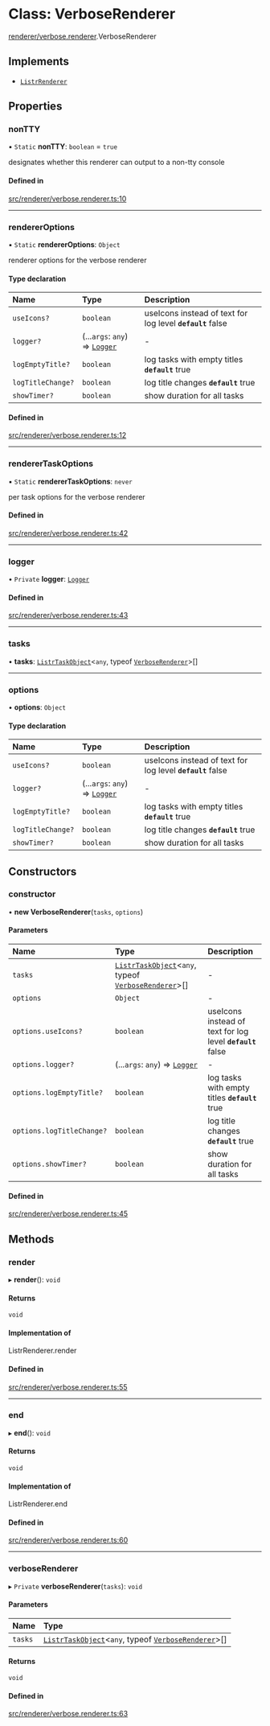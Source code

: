 # Class: VerboseRenderer

[renderer/verbose.renderer](../modules/renderer_verbose_renderer.md).VerboseRenderer

## Implements

- [`ListrRenderer`](index.ListrRenderer.md)

## Properties

### nonTTY

▪ `Static` **nonTTY**: `boolean` = `true`

designates whether this renderer can output to a non-tty console

#### Defined in

[src/renderer/verbose.renderer.ts:10](https://github.com/cenk1cenk2/listr2/blob/70fdfc5/src/renderer/verbose.renderer.ts#L10)

___

### rendererOptions

▪ `Static` **rendererOptions**: `Object`

renderer options for the verbose renderer

#### Type declaration

| Name | Type | Description |
| :------ | :------ | :------ |
| `useIcons?` | `boolean` | useIcons instead of text for log level  **`default`** false |
| `logger?` | (...`args`: `any`) => [`Logger`](index.Logger.md) | - |
| `logEmptyTitle?` | `boolean` | log tasks with empty titles  **`default`** true |
| `logTitleChange?` | `boolean` | log title changes  **`default`** true |
| `showTimer?` | `boolean` | show duration for all tasks |

#### Defined in

[src/renderer/verbose.renderer.ts:12](https://github.com/cenk1cenk2/listr2/blob/70fdfc5/src/renderer/verbose.renderer.ts#L12)

___

### rendererTaskOptions

▪ `Static` **rendererTaskOptions**: `never`

per task options for the verbose renderer

#### Defined in

[src/renderer/verbose.renderer.ts:42](https://github.com/cenk1cenk2/listr2/blob/70fdfc5/src/renderer/verbose.renderer.ts#L42)

___

### logger

• `Private` **logger**: [`Logger`](index.Logger.md)

#### Defined in

[src/renderer/verbose.renderer.ts:43](https://github.com/cenk1cenk2/listr2/blob/70fdfc5/src/renderer/verbose.renderer.ts#L43)

___

### tasks

• **tasks**: [`ListrTaskObject`](index.ListrTaskObject.md)<`any`, typeof [`VerboseRenderer`](renderer_verbose_renderer.VerboseRenderer.md)\>[]

___

### options

• **options**: `Object`

#### Type declaration

| Name | Type | Description |
| :------ | :------ | :------ |
| `useIcons?` | `boolean` | useIcons instead of text for log level  **`default`** false |
| `logger?` | (...`args`: `any`) => [`Logger`](index.Logger.md) | - |
| `logEmptyTitle?` | `boolean` | log tasks with empty titles  **`default`** true |
| `logTitleChange?` | `boolean` | log title changes  **`default`** true |
| `showTimer?` | `boolean` | show duration for all tasks |

## Constructors

### constructor

• **new VerboseRenderer**(`tasks`, `options`)

#### Parameters

| Name | Type | Description |
| :------ | :------ | :------ |
| `tasks` | [`ListrTaskObject`](index.ListrTaskObject.md)<`any`, typeof [`VerboseRenderer`](renderer_verbose_renderer.VerboseRenderer.md)\>[] | - |
| `options` | `Object` | - |
| `options.useIcons?` | `boolean` | useIcons instead of text for log level  **`default`** false |
| `options.logger?` | (...`args`: `any`) => [`Logger`](index.Logger.md) | - |
| `options.logEmptyTitle?` | `boolean` | log tasks with empty titles  **`default`** true |
| `options.logTitleChange?` | `boolean` | log title changes  **`default`** true |
| `options.showTimer?` | `boolean` | show duration for all tasks |

#### Defined in

[src/renderer/verbose.renderer.ts:45](https://github.com/cenk1cenk2/listr2/blob/70fdfc5/src/renderer/verbose.renderer.ts#L45)

## Methods

### render

▸ **render**(): `void`

#### Returns

`void`

#### Implementation of

ListrRenderer.render

#### Defined in

[src/renderer/verbose.renderer.ts:55](https://github.com/cenk1cenk2/listr2/blob/70fdfc5/src/renderer/verbose.renderer.ts#L55)

___

### end

▸ **end**(): `void`

#### Returns

`void`

#### Implementation of

ListrRenderer.end

#### Defined in

[src/renderer/verbose.renderer.ts:60](https://github.com/cenk1cenk2/listr2/blob/70fdfc5/src/renderer/verbose.renderer.ts#L60)

___

### verboseRenderer

▸ `Private` **verboseRenderer**(`tasks`): `void`

#### Parameters

| Name | Type |
| :------ | :------ |
| `tasks` | [`ListrTaskObject`](index.ListrTaskObject.md)<`any`, typeof [`VerboseRenderer`](renderer_verbose_renderer.VerboseRenderer.md)\>[] |

#### Returns

`void`

#### Defined in

[src/renderer/verbose.renderer.ts:63](https://github.com/cenk1cenk2/listr2/blob/70fdfc5/src/renderer/verbose.renderer.ts#L63)

